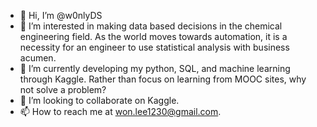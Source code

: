 - 👋 Hi, I’m @w0nlyDS
- 👀 I’m interested in making data based decisions in the chemical engineering field. As the world moves towards automation, it is a necessity for an engineer to use statistical analysis with business acumen.
- 🌱 I’m currently developing my python, SQL, and machine learning through Kaggle. Rather than focus on learning from MOOC sites, why not solve a problem?
- 💞️ I’m looking to collaborate on Kaggle. 
- 📫 How to reach me at won.lee1230@gmail.com. 

<!---
w0nlyDS/w0nlyDS is a ✨ special ✨ repository because its `README.md` (this file) appears on your GitHub profile.
You can click the Preview link to take a look at your changes.
--->
